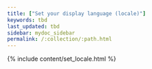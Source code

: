 ```yaml
---
title: ["Set your display language (locale)"]
keywords: tbd
last_updated: tbd
sidebar: mydoc_sidebar
permalink: /:collection/:path.html
---
```


{% include content/set_locale.html %}
